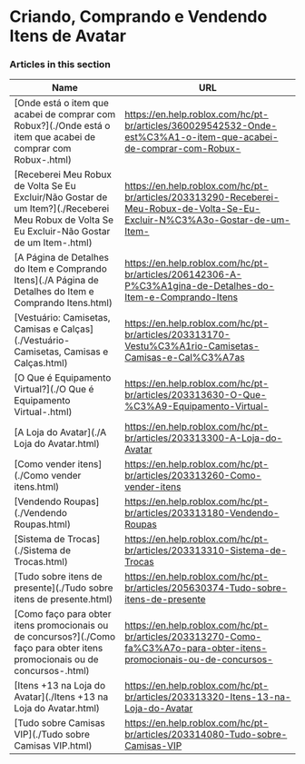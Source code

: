 # Criando, Comprando e Vendendo Itens de Avatar  
### Articles in this section
Name|URL
-|-
[Onde está o item que acabei de comprar com Robux?](./Onde está o item que acabei de comprar com Robux-.html) |https://en.help.roblox.com/hc/pt-br/articles/360029542532-Onde-est%C3%A1-o-item-que-acabei-de-comprar-com-Robux-
[Receberei Meu Robux de Volta Se Eu Excluir/Não Gostar de um Item?](./Receberei Meu Robux de Volta Se Eu Excluir-Não Gostar de um Item-.html) |https://en.help.roblox.com/hc/pt-br/articles/203313290-Receberei-Meu-Robux-de-Volta-Se-Eu-Excluir-N%C3%A3o-Gostar-de-um-Item-
[A Página de Detalhes do Item e Comprando Itens](./A Página de Detalhes do Item e Comprando Itens.html) |https://en.help.roblox.com/hc/pt-br/articles/206142306-A-P%C3%A1gina-de-Detalhes-do-Item-e-Comprando-Itens
[Vestuário: Camisetas, Camisas e Calças](./Vestuário- Camisetas, Camisas e Calças.html) |https://en.help.roblox.com/hc/pt-br/articles/203313170-Vestu%C3%A1rio-Camisetas-Camisas-e-Cal%C3%A7as
[O Que é Equipamento Virtual?](./O Que é Equipamento Virtual-.html) |https://en.help.roblox.com/hc/pt-br/articles/203313630-O-Que-%C3%A9-Equipamento-Virtual-
[A Loja do Avatar](./A Loja do Avatar.html) |https://en.help.roblox.com/hc/pt-br/articles/203313300-A-Loja-do-Avatar
[Como vender itens](./Como vender itens.html) |https://en.help.roblox.com/hc/pt-br/articles/203313260-Como-vender-itens
[Vendendo Roupas](./Vendendo Roupas.html) |https://en.help.roblox.com/hc/pt-br/articles/203313180-Vendendo-Roupas
[Sistema de Trocas](./Sistema de Trocas.html) |https://en.help.roblox.com/hc/pt-br/articles/203313310-Sistema-de-Trocas
[Tudo sobre itens de presente](./Tudo sobre itens de presente.html) |https://en.help.roblox.com/hc/pt-br/articles/205630374-Tudo-sobre-itens-de-presente
[Como faço para obter itens promocionais ou de concursos?](./Como faço para obter itens promocionais ou de concursos-.html) |https://en.help.roblox.com/hc/pt-br/articles/203313270-Como-fa%C3%A7o-para-obter-itens-promocionais-ou-de-concursos-
[Itens +13 na Loja do Avatar](./Itens +13 na Loja do Avatar.html) |https://en.help.roblox.com/hc/pt-br/articles/203313320-Itens-13-na-Loja-do-Avatar
[Tudo sobre Camisas  VIP](./Tudo sobre Camisas  VIP.html) |https://en.help.roblox.com/hc/pt-br/articles/203314080-Tudo-sobre-Camisas-VIP